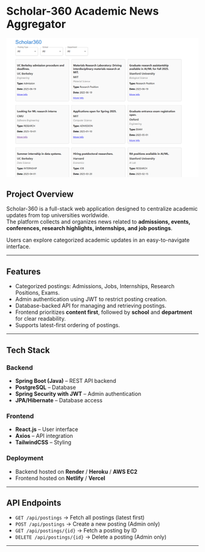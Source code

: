 # Scholar-360 Academic News Aggregator
![home (2)](https://github.com/AniketSarrin/Scholar-360/blob/main/Scholar-360.png)

## Project Overview
Scholar-360 is a full-stack web application designed to centralize academic updates from top universities worldwide.  
The platform collects and organizes news related to **admissions, events, conferences, research highlights, internships, and job postings**.  
 

Users can explore categorized academic updates in an easy-to-navigate interface.

---


## Features
- Categorized postings: Admissions, Jobs, Internships, Research Positions, Exams.
- Admin authentication using JWT to restrict posting creation.
- Database-backed API for managing and retrieving postings.
- Frontend prioritizes **content first**, followed by **school** and **department** for clear readability.
- Supports latest-first ordering of postings.

---

## Tech Stack
### Backend
- **Spring Boot (Java)** – REST API backend
- **PostgreSQL** – Database
- **Spring Security with JWT** – Admin authentication
- **JPA/Hibernate** – Database access

### Frontend
- **React.js** – User interface
- **Axios** – API integration
- **TailwindCSS** – Styling

### Deployment
- Backend hosted on **Render** / **Heroku** / **AWS EC2**  
- Frontend hosted on **Netlify** / **Vercel**  

---

## API Endpoints
- `GET /api/postings` → Fetch all postings (latest first)  
- `POST /api/postings` → Create a new posting (Admin only)  
- `GET /api/postings/{id}` → Fetch a posting by ID  
- `DELETE /api/postings/{id}` → Delete a posting (Admin only)  

---

